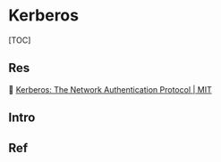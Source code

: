 # Kerberos

[TOC]



## Res
📂 [Kerberos: The Network Authentication Protocol | MIT](https://web.mit.edu/kerberos/)



## Intro


## Ref
[Kerberos (protocol) | Wikipedia]: https://en.wikipedia.org/wiki/Kerberos_(protocol)


